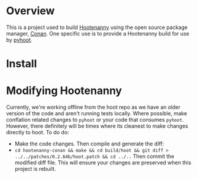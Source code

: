 
# Overview

This is a project used to build [Hootenanny](https://github.com/ngageoint/hootenanny) using the open source package manager, [Conan](https://conan.io/). One specific use is to provide a Hootenanny build for use by [pyhoot](https://github.com/epochgeo/pyhoot).

# Install

# Modifying Hootenanny

Currently, we're working offline from the hoot repo as we have an older version of the code and aren't running tests locally. Where possible, make conflation related changes to `pyhoot` or your code that consumes `pyhoot`. However, there definitely will be times where its cleanest to make changes directly to hoot. To do do:
* Make the code changes. Then compile and generate the diff:
* `cd hootenanny-conan && make && cd build/hoot && git diff > ../../patches/0.2.64b/hoot.patch && cd ../..`
Then commit the modified diff file. This will ensure your changes are preserved when this project is rebuilt.
